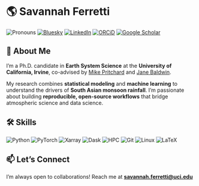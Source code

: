 # 🌎 Savannah Ferretti

![Pronouns](https://img.shields.io/badge/Pronouns-she%2Fher-red?style=flat-square)
[![Bluesky](https://img.shields.io/badge/Bluesky-grey?style=flat-square&logo=bluesky)](https://bsky.app/profile/savannahferretti.bsky.social)
[![LinkedIn](https://img.shields.io/badge/LinkedIn-grey?style=flat-square&logo=linkedin)](https://www.linkedin.com/in/savannahferretti)
[![ORCiD](https://img.shields.io/badge/ORCiD-0000--0001--9684--7668-grey?style=flat-square&logo=orcid)](https://orcid.org/0000-0001-9684-7668)
[![Google Scholar](https://img.shields.io/badge/Google_Scholar-grey?style=flat-square&logo=google-scholar)](https://scholar.google.com/citations?user=kH2IC6wAAAAJ&hl=en)

## 👋 About Me  

I’m a Ph.D. candidate in **Earth System Science** at the **University of California, Irvine**, co-advised by [Mike Pritchard](https://research.nvidia.com/person/mike-pritchard) and [Jane Baldwin](https://www.janebaldw.in/).  

My research combines **statistical modeling** and **machine learning** to understand the drivers of **South Asian monsoon rainfall**. I’m passionate about building **reproducible, open-source workflows** that bridge atmospheric science and data science.  

## 🛠️ Skills  

![Python](https://img.shields.io/badge/Python-3776AB?logo=python&logoColor=white)
![PyTorch](https://img.shields.io/badge/PyTorch-EE4C2C?logo=pytorch&logoColor=white)
![Xarray](https://img.shields.io/badge/Xarray-0F4C81?logo=python&logoColor=white)
![Dask](https://img.shields.io/badge/Dask-F05032?logo=python&logoColor=white)
![HPC](https://img.shields.io/badge/HPC-333333?logo=linux&logoColor=white)
![Git](https://img.shields.io/badge/Git-F05032?logo=git&logoColor=white)
![Linux](https://img.shields.io/badge/Linux-grey?logo=linux&logoColor=white)
![LaTeX](https://img.shields.io/badge/LaTeX-008080?logo=latex&logoColor=white)

## 📫 Let’s Connect  

I’m always open to collaborations! Reach me at **[savannah.ferretti@uci.edu](mailto:savannah.ferretti@uci.edu)** 
